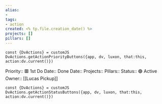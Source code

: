 ```yaml
---
alias:
- 
tags:
- action
created: <% tp.file.creation_date() %>
projects: []
pillars: []
---
```

```dataviewjs
const {DvActions} = customJS
DvActions.getActionPriorityButtons({app, dv, luxon, that:this, action:dv.current()})
```
Priority:: 🟥 1st
Do Date::
Done Date:: 
Projects:: 
Pillars:: 
Status:: 🟢 Active
Owner:: [[Lucas Pickup]]
```dataviewjs
const {DvActions} = customJS
DvActions.getActionStatusButtons({app, dv, luxon, that:this, action:dv.current()})
```
# 
